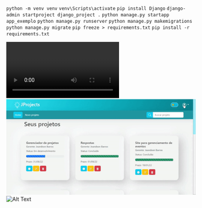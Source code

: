 `python -m venv venv`
`venv\Scripts\activate`
`pip install Django`
`django-admin startproject django_project .`
`python manage.py startapp app_exemplo`
`python manage.py runserver`
`python manage.py makemigrations`
`python manage.py migrate`
`pip freeze > requirements.txt`
`pip install -r requirements.txt`

![alt text](./1.mp4)
![Alt Text](./e.gif)
![Alt Text](https://media.giphy.com/media/vFKqnCdLPNOKc/giphy.gif)


